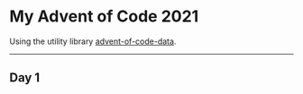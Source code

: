 # My Advent of Code 2021
Using the utility library [advent-of-code-data](https://github.com/wimglenn/advent-of-code-data).

---
## Day 1
### 


<!---Daily Template

---
## Day Nr.
### <name>
Short description just for memory...

-->

